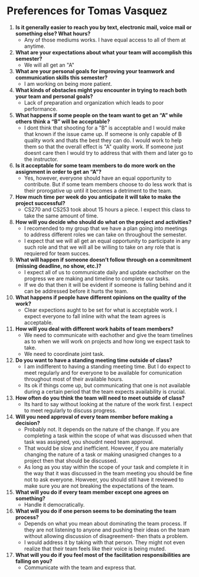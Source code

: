 # Preferences for Tomas Vasquez

1. __Is it generally easier to reach you by text, electronic mail, voice mail or something else?  What hours?__ 
   * Any of those mediums works. I have equal access to all of them at anytime.
1. __What are your expectations about what your team will accomplish this semester?__ 
   * We will all get an "A"
1. __What are your personal goals for improving your teamwork and communication skills this semester?__ 
   * I am working on being more patient.
1. __What kinds of obstacles might you encounter in trying to reach both your team and personal goals?__ 
   * Lack of preparation and organization which leads to poor performance. 
1. __What happens if some people on the team want to get an “A” while others think a “B” will be acceptable?__ 
   * I dont think that shooting for a "B" is acceptable and I would make that known if the issue came up.  If someone is only capable of B quality work and thats the best they can do. I would work to help them so that the overall effect is "A" quality work. 
     If someone just doesnt care then I would try to address that with them and later go to the instructor.
1. __Is it acceptable for some team members to do more work on the assignment in order to get an “A”?__ 
   * Yes, however, everyone should have an equal opportunity to contribute. But if some team members choose to do less work that is their prorogative up until it becomes a detriment to the team.
1. __How much time per week do you anticipate it will take to make the project successful?__ 
   *  CS270 and CS253 took about 15 hours a piece. I expect this class to take the same amount of time.
1. __How will you decide who should do what on the project and activities?__ 
   * I recomended to my group that we have a plan going into meetings to address different roles we can take on throughout the semester.  
   * I expect that we will all get an equal opportunity to participate in any such role and that we will all be willing to take on any role that is requiered for team succes.
1. __What will happen if someone doesn’t follow through on a commitment (missing deadline, no show, etc.)?__ 
   * I expect all of us to communicate daily and update eachother on the progress we are making and timeline to complete our tasks.
   * If we do that then it will be evident if someone is falling behind and it can be addressed before it hurts the team.
1. __What happens if people have different opinions on the quality of the work?__ 
   * Clear expections aught to be set for what is acceptable work. I expect everyone to fall inline with what the team agrees is acceptable.
1. __How will you deal with different work habits of team members?__ 
   * We need to communicate with eachother and give the team timelines as to when we will work on projects and how long we expect task to take.
   * We need to coordinate joint task.
1. __Do you want to have a standing meeting time outside of class?__ 
   * I am indifferent to having a standing meeting time. But I do expect to meet regularly and for everyone to be available for comunication throughout most of their available hours.
   * Its ok if things come up, but communicating that one is not available during a certain period that the team expects availability is crucial.
1. __How often do you think the team will need to meet outside of class?__ 
   * Its hard to say without looking at the nature of the work first. I expect to meet regularly to discuss progress.
1. __Will you need approval of every team member before making a decision?__ 
   * Probably not. It depends on the nature of the change. If you are completing a task within the scope of what was discussed when that task was assigned, you shoudnt need team approval.
   * That would be slow and inefficient. Howveer, if you are materially changing the nature of a task or making unasigned changes to a project then that should be discussed.
   * As long as you stay within the scope of your task and complete it in the way that it was discussed in the team meeting you should be fine not to ask everyone. Howveer, you should still have it reviewed to make sure you are not breaking the expectations of the team.
1. __What will you do if every team member except one agrees on something?__ 
   * Handle it democratically. 
1. __What will you do if one person seems to be dominating the team process?__ 
   * Depends on what you mean about dominating the team process. If they are not listening to anyone and pushing their ideas on the team without allowing discussion of disagreement- then thats a problem.
   * I would address it by taking with that person. They might not even realize that their team feels like their voice is being muted.
1. __What will you do if you feel most of the facilitation responsibilities are falling on you?__ 
   * Communicate with the team and express that. 
